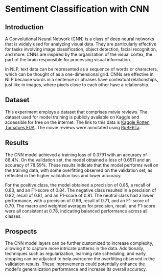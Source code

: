 # Sentiment Classification with CNN

## Introduction

A Convolutional Neural Network (CNN) is a class of deep neural networks that is widely used for analyzing visual data. They are particularly effective for tasks involving image classification, object detection, facial recognition, and more. CNNs are inspired by the organization of the visual cortex, the part of the brain responsible for processing visual information.

In NLP, text data can be represented as a sequence of words or characters, which can be thought of as a one-dimensional grid. CNNs are effective in NLP because words in a sentence or phrases have contextual relationships, just like in images, where pixels close to each other have a relationship.

## Dataset

This experiment employs a dataset that comprises movie reviews. The dataset used for model training is publicly available on Kaggle and accessible for free on the internet. The link to this data is [Kaggle Rotten Tomatoes EDA](https://www.kaggle.com/code/stefanoleone992/rotten-tomatoes-eda). The movie reviews were annotated using [RoBERTa](https://github.com/bitacode/Labeling-Dataset-For-Sentiment-Analysis.git).

## Results

The CNN model achieved a training loss of 0.3791 with an accuracy of 88.4%. On the validation set, the model obtained a loss of 0.6511 and an accuracy of 78.59%. These results indicate that the model performs well on the training data, with some overfitting observed on the validation set, as reflected in the higher validation loss and lower accuracy.

For the positive class, the model obtained a precision of 0.85, a recall of 0.83, and an F1-score of 0.84. The negative class resulted in a precision of 0.82, recall of 0.81, and an F1-score of 0.81. The neutral class had a lower performance, with a precision of 0.69, recall of 0.71, and an F1-score of 0.70. The macro and weighted averages for precision, recall, and F1-score were all consistent at 0.78, indicating balanced performance across all classes.

## Prospects
The CNN model layers can be further customized to increase complexity, allowing it to capture more intricate patterns in the data. Additionally, techniques such as regularization, learning rate scheduling, and early stopping can be adjusted to help overcome the overfitting observed in the validation results. These improvements could potentially enhance the model's generalization performance and increase its overall accuracy.



